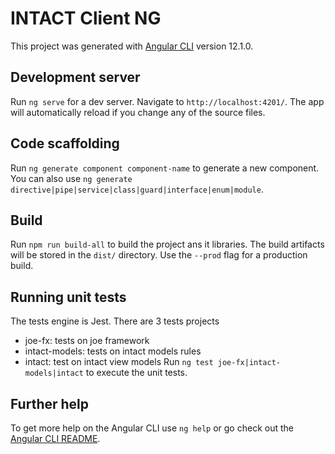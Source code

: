 # INTACT Client NG

This project was generated with [Angular CLI](https://github.com/angular/angular-cli) version 12.1.0.

## Development server

Run `ng serve` for a dev server. Navigate to `http://localhost:4201/`. The app will automatically reload if you change any of the source files.

## Code scaffolding

Run `ng generate component component-name` to generate a new component. You can also use `ng generate directive|pipe|service|class|guard|interface|enum|module`.

## Build

Run `npm run build-all` to build the project ans it libraries. The build artifacts will be stored in the `dist/` directory. Use the `--prod` flag for a production build.

## Running unit tests

The tests engine is Jest.
There are 3 tests projects

- joe-fx: tests on joe framework
- intact-models: tests on intact models rules
- intact: test on intact view models
  Run `ng test joe-fx|intact-models|intact` to execute the unit tests.

## Further help

To get more help on the Angular CLI use `ng help` or go check out the [Angular CLI README](https://github.com/angular/angular-cli/blob/master/README.md).

